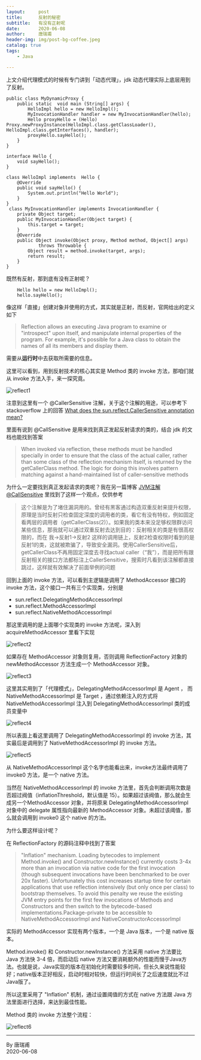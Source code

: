 ```yaml
---
layout:     post  
title:      反射的秘密   
subtitle:   有没有正射呢     
date:       2020-06-08    
author:     唐瑞甫  
header-img: img/post-bg-coffee.jpeg  
catalog: true   
tags:  
    - Java       

---  
```


上文介绍代理模式的时候有专门讲到「动态代理」，jdk 动态代理实际上底层用到了反射。  

```
public class MyDynamicProxy {
    public static  void main (String[] args) {
        HelloImpl hello = new HelloImpl();
        MyInvocationHandler handler = new MyInvocationHandler(hello);
        Hello proxyHello = (Hello) Proxy.newProxyInstance(HelloImpl.class.getClassLoader(), HelloImpl.class.getInterfaces(), handler);
        proxyHello.sayHello();
    }
}

interface Hello {
    void sayHello();
}

class HelloImpl implements  Hello {
    @Override
    public void sayHello() {
        System.out.println("Hello World");
    }
}
 class MyInvocationHandler implements InvocationHandler {
    private Object target;
    public MyInvocationHandler(Object target) {
        this.target = target;
    }
    @Override
    public Object invoke(Object proxy, Method method, Object[] args)
            throws Throwable {
		Object result = method.invoke(target, args);
        return result;
    }
}
```

既然有反射，那到底有没有正射呢？  

```  
	Hello hello = new HelloImpl();
	hello.sayHello();  
```

像这样「直接」创建对象并使用的方式，其实就是正射，而反射，官网给出的定义如下

> Reflection allows an executing Java program to examine or "introspect" upon itself, and manipulate internal properties of the program. For example, it's possible for a Java class to obtain the names of all its members and display them.

需要从**运行时**中去获取所需要的信息。



这里可以看到，用到反射技术的核心其实是 Method 类的 invoke 方法，那咱们就从 invoke 方法入手，来一探究竟。

![reflect1](/img/image/reflect1.jpg) 

注意到这里有一个 @CallerSensitive 注解，关于这个注解的用途，可以参考下 stackoverflow 上的回答  [What does the sun.reflect.CallerSensitive annotation mean?](https://stackoverflow.com/questions/22626808/what-does-the-sun-reflect-callersensitive-annotation-mean)

里面有说到 @CallSensitive 是用来找到真正发起反射请求的类的，结合 jdk 的文档也能找到答案

> When invoked via reflection, these methods must be handled specially in order to ensure that the class of the actual caller, rather than some class of the reflection mechanism itself, is returned by the getCallerClass method. The logic for doing this involves pattern matching against a hand-maintained list of caller-sensitive methods

为什么一定要找到真正发起请求的类呢？我在另一篇博客 [JVM注解@CallSensitive](https://blog.csdn.net/HEL_WOR/java/article/details/50199797) 里找到了这样一个观点，仅供参考

> 这个注解是为了堵住漏洞用的。曾经有黑客通过构造双重反射来提升权限，原理是当时反射只检查固定深度的调用者的类，看它有没有特权，例如固定看两层的调用者（getCallerClass(2)）。如果我的类本来没足够权限群访问某些信息，那我就可以通过双重反射去达到目的：反射相关的类是有很高权限的，而在 我->反射1->反射2 这样的调用链上，反射2检查权限时看到的是反射1的类，这就被欺骗了，导致安全漏洞。使用CallerSensitive后，getCallerClass不再用固定深度去寻找actual caller（“我”），而是把所有跟反射相关的接口方法都标注上CallerSensitive，搜索时凡看到该注解都直接跳过，这样就有效解决了前面举例的问题  
  
回到上面的 invoke 方法，可以看到主逻辑是调用了 MethodAccessor 接口的 invoke 方法，这个接口一共有三个实现类，分别是 

- sun.reflect.DelegatingMethodAccessorImpl
- sun.reflect.MethodAccessorImpl
- sun.reflect.NativeMethodAccessorImpl

那这里调用的是上面哪个实现类的 invoke 方法呢，深入到 acquireMethodAccessor 里看下实现

![reflect2](/img/image/reflect2.jpg)

如果存在 MethodAccessor 对象则复用，否则调用 ReflectionFactory 对象的 newMethodAccessor 方法生成一个 MethodAccessor 对象。

![reflect3](/img/image/reflect3.jpg)

这里其实用到了「代理模式」，DelegatingMethodAccessorImpl 是 Agent ， 而 NativeMethodAccessorImpl 是 Target ，通过依赖注入的方式将 NativeMethodAccessorImpl 注入到 DelegatingMethodAccessorImpl 类的成员变量中

![reflect4](/img/image/reflect4.jpg)

所以表面上看这里调用了 DelegatingMethodAccessorImpl 的 invoke 方法，其实最后是调用到了 NativeMethodAccessorImpl 的 invoke 方法。

![reflect5](/img/image/reflect5.jpg)

从 NativeMethodAccessorImpl 这个名字也能看出来，invoke方法最终调用了 invoke0 方法，是一个 native 方法。  

当然在 NativeMethodAccessorImpl 的 invoke 方法里，首先会判断调用次数是否超过阀值（inflationThreshold，默认值是 15）。如果超过该阀值，那么就会生成另一个MethodAccessor 对象，并将原来 DelegatingMethodAccessorImpl 对象中的 delegate 属性指向最新的 MethodAccessor 对象。未超过该阈值，那么就会调用到 invoke0 这个 native 的方法。

为什么要这样设计呢？

在 ReflectionFactory 的源码注释中找到了答案


>  "Inflation" mechanism. Loading bytecodes to implement Method.invoke() and Constructor.newInstance() currently costs 3-4x more than an invocation via native code for the first invocation (though subsequent invocations have been benchmarked to be over 20x faster). Unfortunately this cost increases startup time for certain applications that use reflection intensively (but only once per class) to bootstrap themselves. To avoid this penalty we reuse the existing JVM entry points for the first few invocations of Methods and Constructors and then switch to the bytecode-based implementations.Package-private to be accessible to NativeMethodAccessorImpl and NativeConstructorAccessorImpl  

实际的 MethodAccessor 实现有两个版本，一个是 Java 版本，一个是 native 版本。

Method.invoke() 和 Constructor.newInstance() 方法采用 native 方法要比 Java 方法快 3-4 倍，而启动后 native 方法又要消耗额外的性能而慢于Java方法。也就是说，Java实现的版本在初始化时需要较多时间，但长久来说性能较好；native版本正好相反，启动时相对较快，但运行时间长了之后速度就比不过Java版了。  

所以这里采用了 "Inflation" 机制，通过设置阈值的方式在 native 方法跟 Java 方法里面进行选择，来达到最佳性能。  

Method 类的 invoke 方法整个流程：

![reflect6](/img/image/reflect6.png)
  
  

  
  
---
  By 唐瑞甫  
  2020-06-08

